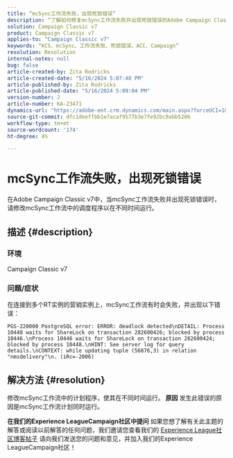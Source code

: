 ```yaml
---
title: “mcSync工作流失败，出现死锁错误”
description: “了解如何修复mcSync工作流失败并出现死锁错误的Adobe Campaign Classic问题。 在mcSynch工作流中修改计划程序。”
solution: Campaign Classic v7
product: Campaign Classic v7
applies-to: "Campaign Classic v7"
keywords: “KCS、mcSync、工作流失败、死锁错误、ACC、Campaign”
resolution: Resolution
internal-notes: null
bug: false
article-created-by: Zita Rodricks
article-created-date: "5/16/2024 5:07:48 PM"
article-published-by: Zita Rodricks
article-published-date: "5/16/2024 5:09:04 PM"
version-number: 2
article-number: KA-23471
dynamics-url: "https://adobe-ent.crm.dynamics.com/main.aspx?forceUCI=1&pagetype=entityrecord&etn=knowledgearticle&id=ebbac8d1-a613-ef11-9f89-6045bd0298d4"
source-git-commit: dfc1deeffbb1e7acaf9577b3e7fe92bc9abb5206
workflow-type: tm+mt
source-wordcount: '174'
ht-degree: 4%

---
```


# mcSync工作流失败，出现死锁错误


在Adobe Campaign Classic v7中，当mcSync工作流失败并出现死锁错误时，请修改mcSync工作流中的调度程序以在不同时间运行。

## 描述 {#description}


### <b>环境</b>

Campaign Classic v7



### <b>问题/症状</b>

在连接到多个RT实例的营销实例上，mcSync工作流有时会失败，并出现以下错误：

`PGS-220000 PostgreSQL error: ERROR: deadlock detected\nDETAIL: Process 10448 waits for ShareLock on transaction 282600426; blocked by process 10446.\nProcess 10446 waits for ShareLock on transaction 282600424; blocked by process 10448.\nHINT: See server log for query details.\nCONTEXT: while updating tuple (56876,3) in relation "nmsdelivery"\n. (iRc=-2006)`


## 解决方法 {#resolution}


修改mcSync工作流中的计划程序，使其在不同时间运行。
<b>原因</b>
发生此错误的原因是mcSync工作流计划同时运行。


<b>在我们的Experience LeagueCampaign社区中提问</b>
如果您想了解有关此主题的解答或阅读以前解答的任何问题，我们邀请您查看我们的 [Experience League社区博客帖子](https://experienceleaguecommunities.adobe.com/t5/adobe-campaign-classic-blogs/introducing-top-kcs-articles-curated-for-your-troubleshooting/bc-p/672426#M132) 请向我们发送您的问题和意见，并加入我们的Experience LeagueCampaign社区！
